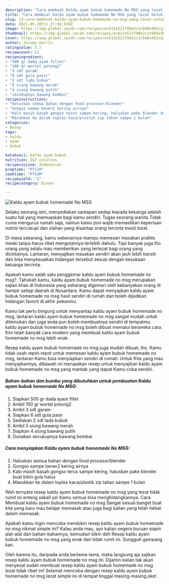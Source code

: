 ```yaml
---
description: "Cara membuat Kaldu ayam bubuk homemade No MSG yang lezat Untuk Jualan"
title: "Cara membuat Kaldu ayam bubuk homemade No MSG yang lezat Untuk Jualan"
slug: 13-cara-membuat-kaldu-ayam-bubuk-homemade-no-msg-yang-lezat-untuk-jualan
date: 2021-05-20T11:27:04.539Z
image: https://img-global.cpcdn.com/recipes/ecb11e521f80e2c3/680x482cq70/kaldu-ayam-bubuk-homemade-no-msg-foto-resep-utama.jpg
thumbnail: https://img-global.cpcdn.com/recipes/ecb11e521f80e2c3/680x482cq70/kaldu-ayam-bubuk-homemade-no-msg-foto-resep-utama.jpg
cover: https://img-global.cpcdn.com/recipes/ecb11e521f80e2c3/680x482cq70/kaldu-ayam-bubuk-homemade-no-msg-foto-resep-utama.jpg
author: Jeremy Harris
ratingvalue: 3.7
reviewcount: 12
recipeingredient:
- "500 gr dada ayam fillet"
- "100 gr wortel potong2"
- "3 sdt garam"
- "6 sdt gula pasir"
- "2 sdt lada bubuk"
- "5 siung bawang merah"
- "4 siung bawang putih"
- "secukupnya bawang bombai"
recipeinstructions:
- "Haluskan semua bahan dengan food procesor/blender"
- "Gongso sampe bener2 kering airnya"
- "Kalo masih basah gongso terus sampe kering, haluskan pake blender buat bikin gula halus"
- "Masukkan ke dalam toples kaca/plastik zip tahan sampe 1 bulan"
categories:
- Resep
tags:
- kaldu
- ayam
- bubuk

katakunci: kaldu ayam bubuk 
nutrition: 247 calories
recipecuisine: Indonesian
preptime: "PT11M"
cooktime: "PT43M"
recipeyield: "2"
recipecategory: Dinner

---
```



![Kaldu ayam bubuk homemade No MSG](https://img-global.cpcdn.com/recipes/ecb11e521f80e2c3/680x482cq70/kaldu-ayam-bubuk-homemade-no-msg-foto-resep-utama.jpg)

Selaku seorang istri, menyediakan santapan sedap kepada keluarga adalah suatu hal yang memuaskan bagi kamu sendiri. Tugas seorang  wanita Tidak cuma mengurus rumah saja, namun kamu pun wajib memastikan keperluan nutrisi tercukupi dan olahan yang disantap orang tercinta mesti lezat.

Di masa  sekarang, kamu sebenarnya mampu memesan masakan praktis meski tanpa harus ribet mengolahnya terlebih dahulu. Tapi banyak juga lho orang yang selalu mau memberikan yang terlezat bagi orang yang dicintainya. Lantaran, menyajikan masakan sendiri akan jauh lebih bersih dan bisa menyesuaikan hidangan tersebut sesuai dengan kesukaan keluarga tercinta. 



Apakah kamu salah satu penggemar kaldu ayam bubuk homemade no msg?. Tahukah kamu, kaldu ayam bubuk homemade no msg merupakan sajian khas di Indonesia yang sekarang digemari oleh kebanyakan orang di hampir setiap daerah di Nusantara. Kamu dapat menyajikan kaldu ayam bubuk homemade no msg hasil sendiri di rumah dan boleh dijadikan hidangan favorit di akhir pekanmu.

Kamu tak perlu bingung untuk menyantap kaldu ayam bubuk homemade no msg, lantaran kaldu ayam bubuk homemade no msg sangat mudah untuk ditemukan dan juga anda pun boleh membuatnya sendiri di tempatmu. kaldu ayam bubuk homemade no msg boleh dibuat memalui beraneka cara. Kini telah banyak cara modern yang membuat kaldu ayam bubuk homemade no msg lebih enak.

Resep kaldu ayam bubuk homemade no msg juga mudah dibuat, lho. Kamu tidak usah repot-repot untuk memesan kaldu ayam bubuk homemade no msg, lantaran Kamu bisa menyiapkan sendiri di rumah. Untuk Kita yang mau menyajikannya, dibawah ini merupakan resep untuk menyajikan kaldu ayam bubuk homemade no msg yang mantab yang dapat Kamu coba sendiri.

<!--inarticleads1-->

##### Bahan-bahan dan bumbu yang dibutuhkan untuk pembuatan Kaldu ayam bubuk homemade No MSG:

1. Siapkan 500 gr dada ayam fillet
1. Ambil 100 gr wortel potong2
1. Ambil 3 sdt garam
1. Siapkan 6 sdt gula pasir
1. Sediakan 2 sdt lada bubuk
1. Ambil 5 siung bawang merah
1. Siapkan 4 siung bawang putih
1. Gunakan secukupnya bawang bombai




<!--inarticleads2-->

##### Cara menyiapkan Kaldu ayam bubuk homemade No MSG:

1. Haluskan semua bahan dengan food procesor/blender
1. Gongso sampe bener2 kering airnya
1. Kalo masih basah gongso terus sampe kering, haluskan pake blender buat bikin gula halus
1. Masukkan ke dalam toples kaca/plastik zip tahan sampe 1 bulan




Wah ternyata resep kaldu ayam bubuk homemade no msg yang lezat tidak rumit ini enteng sekali ya! Kamu semua bisa menghidangkannya. Cara Membuat kaldu ayam bubuk homemade no msg Sangat sesuai banget buat kita yang baru mau belajar memasak atau juga bagi kalian yang telah hebat dalam memasak.

Apakah kamu ingin mencoba membikin resep kaldu ayam bubuk homemade no msg nikmat simple ini? Kalau anda mau, ayo kalian segera buruan siapin alat-alat dan bahan-bahannya, kemudian bikin deh Resep kaldu ayam bubuk homemade no msg yang enak dan tidak rumit ini. Sungguh gampang kan. 

Oleh karena itu, daripada anda berlama-lama, maka langsung aja sajikan resep kaldu ayam bubuk homemade no msg ini. Dijamin kalian tak akan menyesal sudah membuat resep kaldu ayam bubuk homemade no msg lezat tidak ribet ini! Selamat mencoba dengan resep kaldu ayam bubuk homemade no msg lezat simple ini di tempat tinggal masing-masing,oke!.

